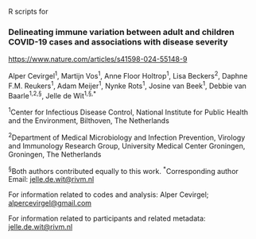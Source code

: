 R scripts for

### Delineating immune variation between adult and children COVID-19 cases and associations with disease severity
https://www.nature.com/articles/s41598-024-55148-9

Alper Cevirgel<sup>1</sup>, Martijn Vos<sup>1</sup>, Anne Floor Holtrop<sup>1</sup>, Lisa Beckers<sup>2</sup>, Daphne F.M. Reukers<sup>1</sup>, Adam Meijer<sup>1</sup>, Nynke Rots<sup>1</sup>, Josine van Beek<sup>1</sup>, Debbie van Baarle<sup>1,2,§</sup>, Jelle de Wit<sup>1,§,*</sup>

<sup>1</sup>Center for Infectious Disease Control, National Institute for Public Health and the Environment, Bilthoven, The Netherlands 

<sup>2</sup>Department of Medical Microbiology and Infection Prevention, Virology and Immunology Research Group, University Medical Center Groningen, Groningen, The Netherlands

<sup>§</sup>Both authors contributed equally to this work.
<sup>*</sup>Corresponding author  Email: jelle.de.wit@rivm.nl

For information related to codes and analysis: Alper Cevirgel; alpercevirgel@gmail.com

For information related to participants and related metadata: jelle.de.wit@rivm.nl
